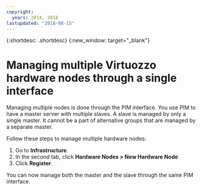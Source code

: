 ```yaml
---
copyright:
  years: 2014, 2018
lastupdated: "2018-08-15"
---
```

{:shortdesc: .shortdesc}
{:new_window: target="_blank"}

# Managing multiple Virtuozzo hardware nodes through a single interface

Managing multiple nodes is done through the PIM interface. You use PIM to have a master server with multiple slaves. A slave is managed by only a single master. It cannot be a part of alternative groups that are managed by a separate master.

Follow these steps to manage multiple hardware nodes:

1. Go to **Infrastructure**.
2. In the second tab, click **Hardware Nodes > New Hardware Node**
3. Click **Register**.

You can now manage both the master and the slave through the same PIM interface.
